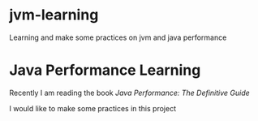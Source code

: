 # jvm-learning
Learning and make some practices on jvm and java performance

# Java Performance Learning
Recently I am reading the book
*Java Performance: The Definitive Guide*

I would like to make some practices in this project